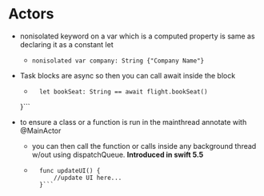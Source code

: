 # Actors

- nonisolated keyword on a var which is a computed property is same as declaring it as a constant let
    - `nonisolated var company: String {"Company Name"}`

- Task blocks are async so then you can call await inside the block
    - ```Task {
        let bookSeat: String == await flight.bookSeat()
    }```

- to ensure a class or a function is run in the mainthread annotate with @MainActor
    - you can then call the function or calls inside any background thread w/out using dispatchQueue. **Introduced in swift 5.5**
    - ```@MainActor
        func updateUI() {
            //update UI here...
        }```